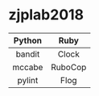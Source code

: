 # zjplab2018


| Python          | Ruby            |   
| :-------------: | :-------------: |
| bandit          | Clock           |
| mccabe          | RuboCop         |
| pylint          | Flog            |
